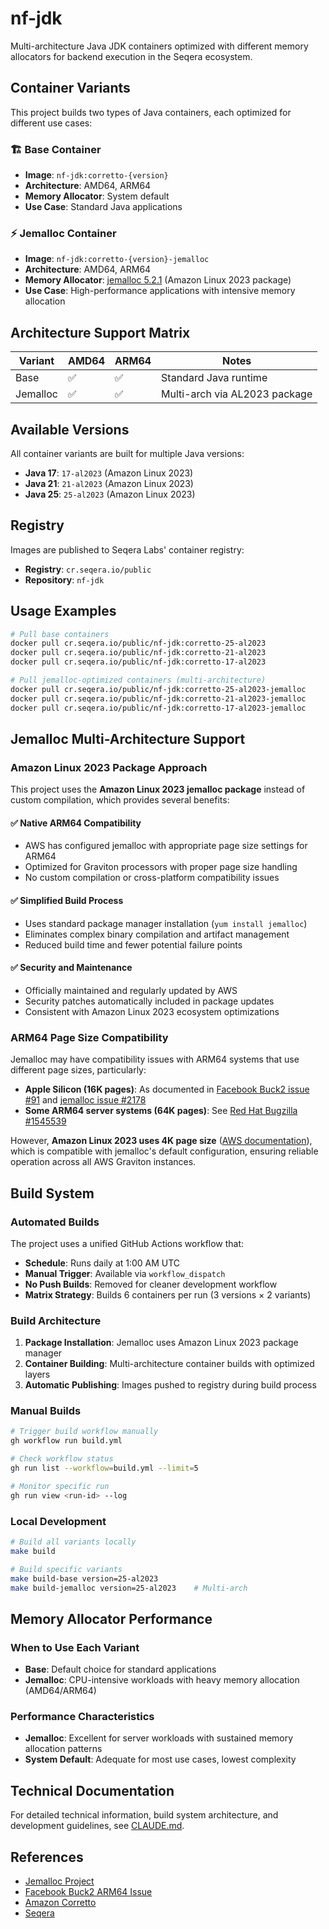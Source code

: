 # nf-jdk

Multi-architecture Java JDK containers optimized with different memory allocators for backend execution in the Seqera ecosystem.

## Container Variants

This project builds two types of Java containers, each optimized for different use cases:

### 🏗️ Base Container
- **Image**: `nf-jdk:corretto-{version}`
- **Architecture**: AMD64, ARM64
- **Memory Allocator**: System default
- **Use Case**: Standard Java applications

### ⚡ Jemalloc Container
- **Image**: `nf-jdk:corretto-{version}-jemalloc`
- **Architecture**: AMD64, ARM64
- **Memory Allocator**: [jemalloc 5.2.1](https://github.com/jemalloc/jemalloc) (Amazon Linux 2023 package)
- **Use Case**: High-performance applications with intensive memory allocation

## Architecture Support Matrix

| Variant  | AMD64 | ARM64 | Notes                           |
|----------|-------|-------|---------------------------------|
| Base     | ✅     | ✅     | Standard Java runtime           |
| Jemalloc | ✅     | ✅     | Multi-arch via AL2023 package  |

## Available Versions

All container variants are built for multiple Java versions:
- **Java 17**: `17-al2023` (Amazon Linux 2023)
- **Java 21**: `21-al2023` (Amazon Linux 2023)  
- **Java 25**: `25-al2023` (Amazon Linux 2023)

## Registry

Images are published to Seqera Labs' container registry:
- **Registry**: `cr.seqera.io/public`
- **Repository**: `nf-jdk`

## Usage Examples

```bash
# Pull base containers
docker pull cr.seqera.io/public/nf-jdk:corretto-25-al2023
docker pull cr.seqera.io/public/nf-jdk:corretto-21-al2023
docker pull cr.seqera.io/public/nf-jdk:corretto-17-al2023

# Pull jemalloc-optimized containers (multi-architecture)
docker pull cr.seqera.io/public/nf-jdk:corretto-25-al2023-jemalloc
docker pull cr.seqera.io/public/nf-jdk:corretto-21-al2023-jemalloc
docker pull cr.seqera.io/public/nf-jdk:corretto-17-al2023-jemalloc
```

## Jemalloc Multi-Architecture Support

### Amazon Linux 2023 Package Approach

This project uses the **Amazon Linux 2023 jemalloc package** instead of custom compilation, which provides several benefits:

#### ✅ **Native ARM64 Compatibility**
- AWS has configured jemalloc with appropriate page size settings for ARM64
- Optimized for Graviton processors with proper page size handling
- No custom compilation or cross-platform compatibility issues

#### ✅ **Simplified Build Process**
- Uses standard package manager installation (`yum install jemalloc`)
- Eliminates complex binary compilation and artifact management
- Reduced build time and fewer potential failure points

#### ✅ **Security and Maintenance**
- Officially maintained and regularly updated by AWS
- Security patches automatically included in package updates
- Consistent with Amazon Linux 2023 ecosystem optimizations

### ARM64 Page Size Compatibility

Jemalloc may have compatibility issues with ARM64 systems that use different page sizes, particularly:
- **Apple Silicon (16K pages)**: As documented in [Facebook Buck2 issue #91](https://github.com/facebook/buck2/issues/91) and [jemalloc issue #2178](https://github.com/jemalloc/jemalloc/issues/2178)
- **Some ARM64 server systems (64K pages)**: See [Red Hat Bugzilla #1545539](https://bugzilla.redhat.com/show_bug.cgi?id=1545539)

However, **Amazon Linux 2023 uses 4K page size** ([AWS documentation](https://docs.aws.amazon.com/linux/al2023/ug/ec2.html)), which is compatible with jemalloc's default configuration, ensuring reliable operation across all AWS Graviton instances.

## Build System

### Automated Builds

The project uses a unified GitHub Actions workflow that:
- **Schedule**: Runs daily at 1:00 AM UTC
- **Manual Trigger**: Available via `workflow_dispatch`
- **No Push Builds**: Removed for cleaner development workflow
- **Matrix Strategy**: Builds 6 containers per run (3 versions × 2 variants)

### Build Architecture

1. **Package Installation**: Jemalloc uses Amazon Linux 2023 package manager
2. **Container Building**: Multi-architecture container builds with optimized layers
3. **Automatic Publishing**: Images pushed to registry during build process

### Manual Builds

```bash
# Trigger build workflow manually
gh workflow run build.yml

# Check workflow status  
gh run list --workflow=build.yml --limit=5

# Monitor specific run
gh run view <run-id> --log
```

### Local Development

```bash
# Build all variants locally
make build

# Build specific variants
make build-base version=25-al2023
make build-jemalloc version=25-al2023    # Multi-arch
```

## Memory Allocator Performance

### When to Use Each Variant

- **Base**: Default choice for standard applications
- **Jemalloc**: CPU-intensive workloads with heavy memory allocation (AMD64/ARM64)

### Performance Characteristics

- **Jemalloc**: Excellent for server workloads with sustained memory allocation patterns
- **System Default**: Adequate for most use cases, lowest complexity

## Technical Documentation

For detailed technical information, build system architecture, and development guidelines, see [CLAUDE.md](./CLAUDE.md).

## References

- [Jemalloc Project](https://github.com/jemalloc/jemalloc)
- [Facebook Buck2 ARM64 Issue](https://github.com/facebook/buck2/issues/91)
- [Amazon Corretto](https://aws.amazon.com/corretto/)
- [Seqera](https://www.seqera.io/)
